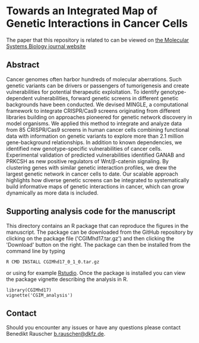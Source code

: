 # Towards an Integrated Map of Genetic Interactions in Cancer Cells

The paper that this repository is related to can be viewed on [the Molecular Systems Biology journal website](http://msb.embopress.org/content/14/2/e7656) 

## Abstract

Cancer genomes often harbor hundreds of molecular aberrations. Such genetic variants can be drivers or passengers of tumorigenesis and create vulnerabilities for potential therapeutic exploitation. To identify genotype-dependent vulnerabilities, forward genetic screens in different genetic backgrounds have been conducted. We devised MINGLE, a computational framework to integrate CRISPR/Cas9 screens originating from different libraries building on approaches pioneered for genetic network discovery in model organisms. We applied this method to integrate and analyze data from 85 CRISPR/Cas9 screens in human cancer cells combining functional data with information on genetic variants to explore more than 2.1 million gene-background relationships. In addition to known dependencies, we identified new genotype-specific vulnerabilities of cancer cells. Experimental validation of predicted vulnerabilities identified GANAB and PRKCSH as new positive regulators of Wnt/β-catenin signaling. By clustering genes with similar genetic interaction profiles, we drew the largest genetic network in cancer cells to date. Our scalable approach highlights how diverse genetic screens can be integrated to systematically build informative maps of genetic interactions in cancer, which can grow dynamically as more data is included.

## Supporting analysis code for the manuscript

This directory contains an R package that can reproduce the figures in the manuscript. The package can be downloaded from the GitHub repository by clicking on the package file ('CGIMhd17.tar.gz') and then clicking the 'Download' button on the right. The package can then be installed from the command line by typing 

```{sh}
R CMD INSTALL CGIMhd17_0_1_0.tar.gz
```

or using for example [Rstudio](https://www.rstudio.com/). Once the package is installed you can view the package vignette describing the analysis in R.

```{r}
library(CGIMhd17)
vignette('CGIM_analysis')
```

## Contact

Should you encounter any issues or have any questions please contact Benedikt Rauscher <b.rauscher@dkfz.de>.

